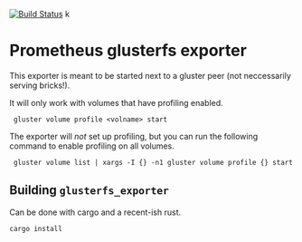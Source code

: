 [![Build Status](https://travis-ci.org/ibotty/glusterfs-exporter.svg?branch=master)](https://travis-ci.org/ibotty/glusterfs-exporter)
k
# Prometheus glusterfs exporter

This exporter is meant to be started next to a gluster peer (not neccessarily
serving bricks!).

It will only work with volumes that have profiling enabled.

     gluster volume profile <volname> start

The exporter will _not_ set up profiling, but you can run the following
command to enable profiling on all volumes.

     gluster volume list | xargs -I {} -n1 gluster volume profile {} start


## Building `glusterfs_exporter`

Can be done with cargo and a recent-ish rust.

```
cargo install
```
